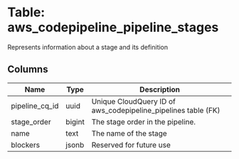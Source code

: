 
# Table: aws_codepipeline_pipeline_stages
Represents information about a stage and its definition
## Columns
| Name        | Type           | Description  |
| ------------- | ------------- | -----  |
|pipeline_cq_id|uuid|Unique CloudQuery ID of aws_codepipeline_pipelines table (FK)|
|stage_order|bigint|The stage order in the pipeline.|
|name|text|The name of the stage|
|blockers|jsonb|Reserved for future use|
